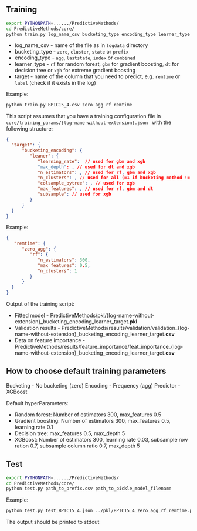## Training
```bash
export PYTHONPATH=....../PredictiveMethods/
cd PredictiveMethods/core/
python train.py log_name_csv bucketing_type encoding_type learner_type target 
```

* log_name_csv - name of the file as in `logdata` directory 
* bucketing_type - `zero`, `cluster`, `state` or `prefix`
* encoding_type - `agg`, `laststate`, `index` or `combined`
* learner_type - `rf` for random forest, `gbm` for gradient boosting, `dt` for decision tree or `xgb` for extreme gradient boosting
* target - name of the column that you need to predict, e.g. `remtime` or `label` (check if it exists in the log)

Example:

```bash
python train.py BPIC15_4.csv zero agg rf remtime

```

This script assumes that you have a training configuration file in `core/training_params/{log-name-without-extension}.json
` with the following structure:

```json
{
  "target": {
      "bucketing_encoding": {
         "leaner": {
            "learning_rate":  // used for gbm and xgb
            "max_depth": , // used for dt and xgb
            "n_estimators": , // used for rf, gbm and xgb
            "n_clusters": , // used for all (=1 if bucketing method != cluster, otherwise to be entered by user)
            "colsample_bytree": , // used for xgb
            "max_features": , // used for rf, gbm and dt
            "subsample": // used for xgb
         }
      }
  }
}
```
Example:
```json
{
   "remtime": {
      "zero_agg": {
         "rf": {
            "n_estimators": 300,
            "max_features": 0.5,
            "n_clusters": 1
         }
      }
  }
}
```

Output of the training script:

* Fitted model - PredictiveMethods/pkl/{log-name-without-extension}_bucketing_encoding_learner_target.**pkl**
* Validation results - PredictiveMethods/results/validation/validation_{log-name-without-extension}_bucketing_encoding_learner_target.**csv**
* Data on feature importance - PredictiveMethods/results/feature_importance/feat_importance_{log-name-without-extension}_bucketing_encoding_learner_target.**csv**


## How to choose default training parameters
Bucketing - No bucketing (zero)
Encoding - Frequency (agg)
Predictor - XGBoost

Default hyperParameters:
* Random forest: Number of estimators 300, max_features 0.5
* Gradient boosting: Number of estimators 300, max_features 0.5, learning rate 0.1
* Decision tree: max_features 0.5, max_depth 5
* XGBoost: Number of estimators 300, learning rate 0.03, subsample row ration 0.7, subsample column ratio 0.7, max_depth 5

## Test
```bash
export PYTHONPATH=....../PredictiveMethods/
cd PredictiveMethods/core/
python test.py path_to_prefix.csv path_to_pickle_model_filename 
```

Example:
```bash
python test.py test_BPIC15_4.json ../pkl/BPIC15_4_zero_agg_rf_remtime.pkl
```

The output should be printed to stdout

